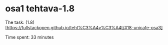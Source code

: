 # osa1 tehtava-1.8

The task: (1.8)[https://fullstackopen.github.io/teht%C3%A4v%C3%A4t/#18-unicafe-osa3]

Time spent: 33 minutes
